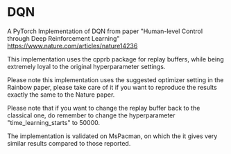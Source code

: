 # DQN

A PyTorch Implementation of DQN from paper "Human-level Control through Deep Reinforcement Learning"
https://www.nature.com/articles/nature14236


This implementation uses the cpprb package for replay buffers, while being extremely loyal to the original hyperparameter settings.

Please note this implementation uses the suggested optimizer setting in the Rainbow paper, please take care of it if you want to reproduce the results exactly the same to the Nature paper.

Please note that if you want to change the replay buffer back to the classical one, do remember to change the hyperparameter "time_learning_starts" to 50000.

The implementation is validated on MsPacman, on which the it gives very similar results compared to those reported.
